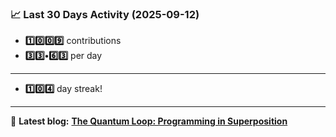 <!--START_STATS-->
### 📈 Last 30 Days Activity (2025-09-12)  
- **1️⃣0️⃣0️⃣9️⃣** contributions  
- **3️⃣3️⃣•6️⃣3️⃣** per day
---
- **1️⃣0️⃣4️⃣** day streak!
---
📝 **Latest blog:** [**The Quantum Loop: Programming in Superposition**](https://andriak.com/blog/quantum-loop)
<!--END_STATS-->
